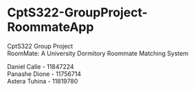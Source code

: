 # CptS322-GroupProject-RoommateApp

CptS322 Group Project<br/>
RoomMate: A University Dormitory Roommate Matching System

Daniel Calle - 11847224<br/>
Panashe Dione - 11756714<br/>
Astera Tuhina - 11819780<br/>
